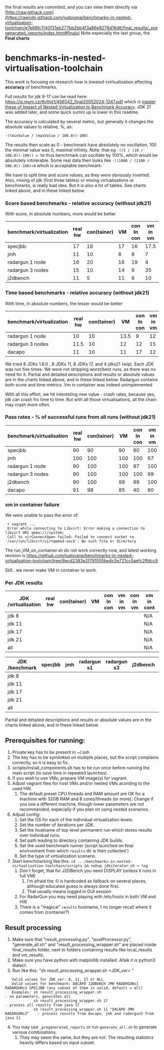 the final results are commited, and you can view them directly via [http://raw.githack.com](https://rawcdn.githack.com/judovana/benchmarks-in-nested-virtualisation-toolchain/e7e68fc1140f31eb277bb2bb4f3a86e9278d16d6/final_results/_pregenerated_reports/index.html#finals)
Note especially the last group, the **Final charts**
# benchmarks-in-nested-virtualisation-toolchain

This work is focusing on research how is (nested-)virtualization affecting **accuracy** of benchmarks.

Full results for jdk 8-17 can be read here: https://is.muni.cz/th/thit1/456542_final20052024-1247.pdf which is [master these of Impact of Nested Virtualization to Benchmark Accuracy](https://is.muni.cz/th/thit1/). 
JDK 21 was added later, and some quick summ up is lower in this readme.

The accuracy is calculated by several metric, but generally it changes the absolute values to relative, %, as:  
```
-((minValue / (maxValue / 100.0))-100)
```
The results then scale as 0 - benchmark have absolutely no oscillation, 100 the minimal value was 0, maximal infinity.
Note, that eg `-((5 / (10 / 100.0))-100)) = 50` thus benchmark can oscillate by 100%, which would be absolutely intolerable. Some real data then looks like `-((1000 / (1100 / 100.0))-100)=9` whcih is acceptable benchmark.

We have to split time and score values, as they were obviously inverted.
Also, mixing of jdk (first three tables) or mixing virtualisations or benchmarks, is really bad idea. But it is also a lot of tables. See  charts linked above, and in these linked below.

### Score based benchmarks - relative accuracy (without jdk21)
With score, in absolute numbers, more  would be better

|benchmark/virtualization | real hw    | con(tainer)|   VM       | con In con |  vm in vm  |  con in vm | vm in cont |
|-------------------------|------------|------------|------------|------------|------------|------------|------------|
| specjbb                 |   17       |    16      |    17      |   16       |   17.5     |    14      |    N/A     |
| jmh                     |   11       |    10      |     8      |    8       |    7       |     9      |    N/A     |
| radargun 1 node         |   16       |    20      |    16      |   19       |    4       |    14      |    N/A     |
| radargun 3 nodes        |   15       |    10      |    14      |    9       |   35       |     8      |    N/A     |
| j2dbench                |   11       |     5      |    11      |    6       |   10       |    11      |    N/A     |


### Time based benchmarks - relative accuracy (without jdk21)    
With time, in absolute numbers, the lesser would be better

|benchmark/virtualization | real hw    | con(tainer)|   VM       | con In con |  vm in vm  |  con in vm | vm in cont |
|-------------------------|------------|------------|------------|------------|------------|------------|------------|
| radargun 1 node         |   10       |   10       |   13.5     |     9      |   12       |    9       |    N/A     |
| radargun 3 nodes        |   11.5     |   10       |   12       |    12      |   15       |   15       |    N/A     |
| dacapo                  |   11       |   10       |   11       |    17      |   12       |   26       |    N/A     |

We tried  8 JDKs 1.8.0 , 8 JDKs 11, 8 JDKs 17, and 4 jdks21 (wip). Each JDK was run five times. We were not stripping worst/best runs, as there was no need for it.
Partial and detailed descriptions and results or absolute values are in the charts linked above, and in these linked below.
Radargun contains both score and time metrics. Vm in container was indeed unimplemented

With all this effort, we hit interesting new value - crash rates, because  yes, jdk can crash fro time to time. But with all those virtualisations, all the chain may crash more often.

###  Pass rates - % of successful runs from all runs (without jdk21)

|benchmark/virtualisation | real hw    | con(tainer)|   VM       | con In con |  vm in vm  |  con in vm | vm in cont |
|-------------------------|------------|------------|------------|------------|------------|------------|------------|
| specjbb                 |     90     |    90      |     90     |    90      |     100    |    90      |    N/A     |
| jmh                     |    100     |   100      |    100     |   100      |      97    |    98      |    N/A     |
| radargun 1 node         |     90     |   100      |    100     |    97      |     100    |   100      |    N/A     |
| radargun 3 nodes        |     90     |   100      |    100     |   100      |      99    |    96      |    N/A     |
| j2dbench                |     90     |   100      |     88     |    98      |     100    |    95      |    N/A     |
| dacapo                  |     91     |    98      |     85     |    40      |      80    |    66      |    N/A     |

### vm in container failure
We were unable to pass the error of:
```
 + vagrant ...
 Error while connecting to Libvirt: Error making a connection to libvirt URI qemu:///system:
 Call to virConnectOpen failed: Failed to connect socket to '/var/run/libvirt/virtqemud-sock': No such file or directory
```

The run_VM_on_container.sh do not work correctly now, and latest working revision is https://github.com/judovana/benchmarks-in-nested-virtualisation-toolchain/tree/8ecd2383e2f791555be4c5e721cc5aefc2ffdcc9

Still.. we never make VM in container to work.

### Per JDK results
|   JDK   /virtualisation | real hw    | con(tainer)|   VM       | con In con |  vm in vm  |  con in vm | vm in cont |all         |
|-------------------------|------------|------------|------------|------------|------------|------------|------------|------------|
| jdk  8                  |            |            |            |            |            |            |    N/A     |            |
| jdk 11                  |            |            |            |            |            |            |    N/A     |            |
| jdk 17                  |            |            |            |            |            |            |    N/A     |            |
| jdk 21                  |            |            |            |            |            |            |    N/A     |            |
| all                     |            |            |            |            |            |            |    N/A     |            |


|   JDK   /benchmark      | specjbb    | jmh        |radargun s1 |radargun s3 | j2dbench   | dacapo     |all
|-------------------------|------------|------------|------------|------------|------------|------------|------------|
| jdk  8                  |            |            |            |            |            |            |            |
| jdk 11                  |            |            |            |            |            |            |            |
| jdk 17                  |            |            |            |            |            |            |            |
| jdk 21                  |            |            |            |            |            |            |            |
| all                     |            |            |            |            |            |            |            |


Partial and detailed descriptions and results or absolute values are in the charts linked above, and in these linked below.
## Prerequisites for running:
1. Private key has to be present in ~/.ssh
2. The key has to be symlinked on multiple places, but the script complains correctly, so it is easy to fix.
3. scripts/install_components.sh has to be run once before running the main script (to save time in repeated launches).
4. If you wish to use VMs, prepare VM image(s) for vagrant.
5. Adjust vagrant files for host VMs and/or nested VMs acording to the used HW.
    1. The default preset CPU threads and RAM amount are OK for a machine with 32GB RAM and 8 cores/threads (or more). Change if you use a different machine, though lower parameters are not recommended, especially if you plan on using nested scenarios.
6. Adjust config:
    1. Set the OS for each of the individual virtualization levels.
    2. Set the number of iterations per JDK.
    3. Set the hostname of top-level permanent run which stores results over individual runs.
    4. Set path leading to directory containing JDK builds.
    5. Set the used benchmark runner (script launched on final environment from which `results` dir is then collected`)
    1. Set the type of virtualization scenario.
7. Start benchmarking like this: `cd .../benchmarks-in-nested-virtualisation-toolchain/scripts && nohup jdkiterator.sh > log`
    1. Don`t forget, that for J2DBench you need DISPLAY (unless it runs in full VM)
        1. I'm afraid the :0 is hardcoded as fallback on several places, although educated guess is always done first.
        2. That usually means logged in GUI session
    2. For RadarGun you may need playing with /etc/hosts in both VM and HW
    3. There is a "magical" `results` hostname, I no longer recall where it comes from (container?)


## Result processing
1. Make sure that "result_processing.py", "postProcessor.py", "generate_all.sh" and "result_processing_wrapper.sh" are placed inside final_results folder, next to folders containing results like local_results and vm_results.
2. Make sure you have python with matplotlib installed. Afaik it is python3 dialect.
3. Run like this: "sh result_processing_wrapper.sh <JDK_ver> <benchmarks>"
```
   Valid values for JDK_ver: 8, 11, 17 or ALL
   Valid values for benchmark: DACAPO J2DBENCH JMH RADARGUNs1 RADARGUNs3 SPECJBB (any subset of them is valid, default = all)
   Examples: sh result_processing_wrapper.sh                               - no parameters, generates all 
             sh result_processing_wrapper.sh 17                            - process all results from java 17
             sh result_processing_wrapper.sh 11 "DACAPO JMH RADARGUNs3"    - process results from dacapo, jmh and radargun3 from java 11
```
4. You may use `_pregenerated_reports` or run `generate_all.sh` to generate various combinations.
    1. They may seem the same, but they are not. The resulting statistics heavily differs based on input subset.
